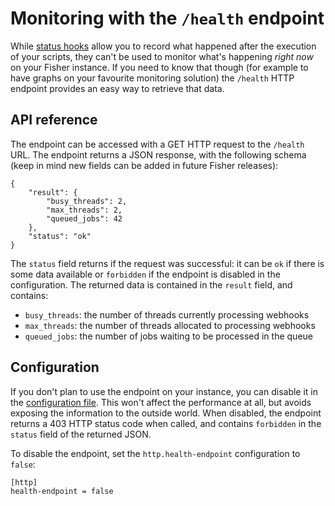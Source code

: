 # Monitoring with the `/health` endpoint

While [status hooks](status-hooks.md) allow you to record what happened after
the execution of your scripts, they can't be used to monitor what's happening
*right now* on your Fisher instance. If you need to know that though (for
example to have graphs on your favourite monitoring solution) the `/health`
HTTP endpoint provides an easy way to retrieve that data.

## API reference

The endpoint can be accessed with a GET HTTP request to the `/health` URL. The
endpoint returns a JSON response, with the following schema (keep in mind new
fields can be added in future Fisher releases):

```
{
    "result": {
        "busy_threads": 2,
        "max_threads": 2,
        "queued_jobs": 42
    },
    "status": "ok"
}
```

The `status` field returns if the request was successful: it can be `ok` if
there is some data available or `forbidden` if the endpoint is disabled in the
configuration. The returned data is contained in the `result` field, and
contains:

* `busy_threads`: the number of threads currently processing webhooks
* `max_threads`: the number of threads allocated to processing webhooks
* `queued_jobs`: the number of jobs waiting to be processed in the queue

## Configuration

If you don't plan to use the endpoint on your instance, you can disable it in
the [configuration file](../docs/config.md). This won't affect the performance
at all, but avoids exposing the information to the outside world. When
disabled, the endpoint returns a 403 HTTP status code when called, and contains
`forbidden` in the `status` field of the returned JSON.

To disable the endpoint, set the `http.health-endpoint` configuration to `false`:

```
[http]
health-endpoint = false
```
